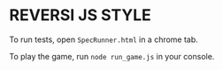 # REVERSI JS STYLE

To run tests, open `SpecRunner.html` in a chrome tab.

To play the game, run `node run_game.js` in your console.

